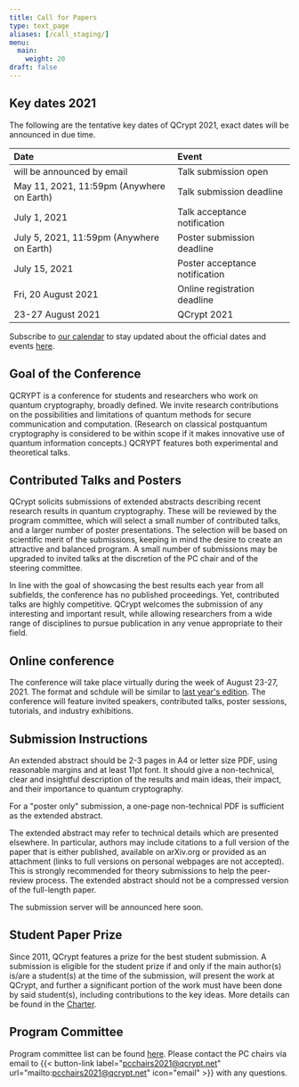 ```yaml
---
title: Call for Papers
type: text_page
aliases: [/call_staging/]
menu:
  main:
    weight: 20
draft: false
---
```


<!--
## Poster
Our poster is now available! Please <a href="/poster">download and print it yourself!</a>.

<a href="/poster">
  <img height=300 id="dark_bg" src="/images/poster/QCryptPoster.png"/>
</a>
-->

## Key dates 2021
The following are the tentative key dates of QCrypt 2021, exact dates will be announced in due time.

|Date |Event|
|:----|:----|
|will be announced by email | Talk submission open||
|May 11, 2021, 11:59pm (Anywhere on Earth)|Talk submission deadline|
|July 1, 2021|Talk acceptance notification|
|July 5, 2021, 11:59pm (Anywhere on Earth)|Poster submission deadline|
|July 15, 2021| Poster acceptance notification|
|Fri, 20 August 2021| Online registration deadline|
|23-27 August 2021| QCrypt 2021|

Subscribe to <a href="https://calendar.google.com/calendar/embed?src=4f9rvlunmmrkpih1ibo11goo64%40group.calendar.google.com&ctz=Europe%2FAmsterdam"  target="_blank">our calendar</a> to stay updated about the official dates and events <a href="https://calendar.google.com/calendar/embed?src=4f9rvlunmmrkpih1ibo11goo64%40group.calendar.google.com&ctz=Europe%2FAmsterdam" target="_blank">here</a>.

## Goal of the Conference
QCRYPT is a conference for students and researchers who work on quantum cryptography, broadly defined.  We invite research contributions on the possibilities and limitations of quantum methods for secure communication and computation.  (Research on classical postquantum cryptography is considered to be within scope if it makes innovative use of quantum information concepts.)  QCRYPT features both experimental and theoretical talks.

## Contributed Talks and Posters
QCrypt solicits submissions of extended abstracts describing recent research results in quantum cryptography. These will be reviewed by the program committee, which will select a small number of contributed talks, and a larger number of poster presentations. The selection will be based on scientific merit of the submissions, keeping in mind the desire to create an attractive and balanced program. A small number of submissions may be upgraded to invited talks at the discretion of the PC chair and of the steering committee.

In line with the goal of showcasing the best results each year from all subfields, the conference has no published proceedings. Yet, contributed talks are highly competitive. QCrypt welcomes the submission of any interesting and important result, while allowing researchers from a wide range of disciplines to pursue publication in any venue appropriate to their field.

## Online conference
The conference will take place virtually during the week of August 23-27, 2021.  The format and schdule will be similar to <a href="https://2020.qcrypt.net/online-conference/">last year's edition</a>. The conference will feature invited speakers, contributed talks, poster sessions, tutorials, and industry exhibitions.

## Submission Instructions
An extended abstract should be 2-3 pages in A4 or letter size PDF, using reasonable margins and at least 11pt font. It should give a non-technical, clear and insightful description of the results and main ideas, their impact, and their importance to quantum cryptography.

For a "poster only" submission, a one-page non-technical PDF is sufficient as the extended abstract.

The extended abstract may refer to technical details which are presented elsewhere. In particular, authors may include citations to a full version of the paper that is either published, available on arXiv.org or provided as an attachment (links to full versions on personal webpages are not accepted). This is strongly recommended for theory submissions to help the peer-review process. The extended abstract should not be a compressed version of the full-length paper.

The submission server will be announced here soon.
<!--
The submission server is now available at: <a href="https://qcrypt2021.quics.umd.edu/" target="_blank">https://qcrypt2021.quics.umd.edu/</a>
-->

## Student Paper Prize
Since 2011, QCrypt features a prize for the best student submission. A submission is eligible for the student prize if and only if the main author(s) is/are a student(s) at the time of the submission, will present the work at QCrypt, and further a significant portion of the work must have been done by said student(s), including contributions to the key ideas. More details can be found in the <a href="/charter/#student-paper-prize">Charter</a>.

## Program Committee
Program committee list can be found <a href="/team/#program-committee">here</a>. Please contact the PC chairs via email to {{< button-link label="pcchairs2021@qcrypt.net" url="mailto:pcchairs2021@qcrypt.net" icon="email" >}} with any questions.


<!--
"Poster only" submissions will be accepted after the notification for talks (7th June). For these submissions,  a one-page non-technical PDF is sufficient as the extended abstract.


Extended abstracts should be submitted electronically here using the EasyChair system (if the link doesn’t work, visit https://easychair.org/conferences/?conf=qcrypt2019 directly).
If you are designing a new poster for QCrypt, consider using the following templates:  https://osf.io/8ajqs/
This is simply a suggestion, and if you decide to follow this template, feel free to modify it as you see fit
-->
